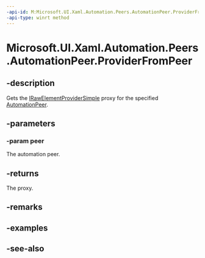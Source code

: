 ```yaml
---
-api-id: M:Microsoft.UI.Xaml.Automation.Peers.AutomationPeer.ProviderFromPeer(Microsoft.UI.Xaml.Automation.Peers.AutomationPeer)
-api-type: winrt method
---
```


<!-- Method syntax
protected Windows.UI.Xaml.Automation.Provider.IRawElementProviderSimple ProviderFromPeer(Windows.UI.Xaml.Automation.Peers.AutomationPeer peer)
-->

# Microsoft.UI.Xaml.Automation.Peers.AutomationPeer.ProviderFromPeer

## -description
Gets the [IRawElementProviderSimple](/windows/desktop/api/uiautomationcore/nn-uiautomationcore-irawelementprovidersimple) proxy for the specified [AutomationPeer](automationpeer.md).

## -parameters
### -param peer
The automation peer.

## -returns
The proxy.

## -remarks

## -examples

## -see-also
